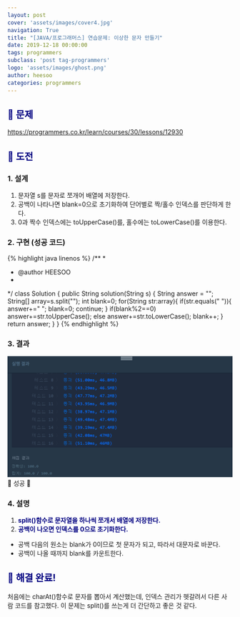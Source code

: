 ```yaml
---
layout: post
cover: 'assets/images/cover4.jpg'
navigation: True
title: "[JAVA/프로그래머스] 연습문제: 이상한 문자 만들기"
date: 2019-12-18 00:00:00
tags: programmers
subclass: 'post tag-programmers'
logo: 'assets/images/ghost.png'
author: heesoo
categories: programmers
---
```

## <span style="color:navy">👀 문제</span>
<https://programmers.co.kr/learn/courses/30/lessons/12930>

## <span style="color:navy">👊 도전</span>

### 1. 설계
1. 문자열 s를 문자로 쪼개어 배열에 저장한다.
2. 공백이 나타나면 blank=0으로 초기화하여 단어별로 짝/홀수 인덱스를 판단하게 한다.
3. 0과 짝수 인덱스에는 toUpperCase()를, 홀수에는 toLowerCase()를 이용한다.

### 2. 구현 (성공 코드)
{% highlight java linenos %}
/**
 *
 * @author HEESOO
 *
 */
 class Solution {
  public String solution(String s) {
      String answer = "";
      String[] array=s.split("");
      int blank=0;
      for(String str:array){
          if(str.equals(" ")){
              answer+=" ";
              blank=0;
              continue;
          }
          if(blank%2==0)
              answer+=str.toUpperCase();
          else
              answer+=str.toLowerCase();
          blank++;
      }
      return answer;
  }
}
 {% endhighlight %}

### 3. 결과
![실행결과](./assets/images/191218_3.PNG)
🤟 성공 🤟

### 4. 설명
1. **<span style="color:navy">split()함수로 문자열을 하나씩 쪼개서 배열에 저장한다.</span>**
2. **<span style="color:navy">공백이 나오면 인덱스를 0으로 초기화한다.</span>**
- 공백 다음의 원소는 blank가 0이므로 첫 문자가 되고, 따라서 대문자로 바꾼다.
- 공백이 나올 때까지 blank를 카운트한다.

## <span style="color:navy">👏 해결 완료!</span>
처음에는 charAt()함수로 문자를 뽑아서 계산했는데, 인덱스 관리가 헷갈려서 다른 사람 코드를 참고했다. 이 문제는 split()를 쓰는게 더 간단하고 좋은 것 같다.
